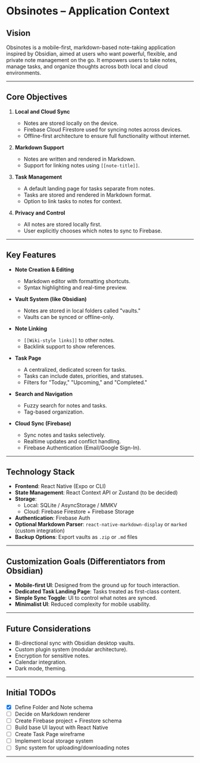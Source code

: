 # Obsinotes – Application Context

## Vision
Obsinotes is a mobile-first, markdown-based note-taking application inspired by Obsidian, aimed at users who want powerful, flexible, and private note management on the go. It empowers users to take notes, manage tasks, and organize thoughts across both local and cloud environments.

---

## Core Objectives

1. **Local and Cloud Sync**
   - Notes are stored locally on the device.
   - Firebase Cloud Firestore used for syncing notes across devices.
   - Offline-first architecture to ensure full functionality without internet.

2. **Markdown Support**
   - Notes are written and rendered in Markdown.
   - Support for linking notes using `[[note-title]]`.

3. **Task Management**
   - A default landing page for tasks separate from notes.
   - Tasks are stored and rendered in Markdown format.
   - Option to link tasks to notes for context.

4. **Privacy and Control**
   - All notes are stored locally first.
   - User explicitly chooses which notes to sync to Firebase.

---

## Key Features

- **Note Creation & Editing**
  - Markdown editor with formatting shortcuts.
  - Syntax highlighting and real-time preview.

- **Vault System (like Obsidian)**
  - Notes are stored in local folders called "vaults."
  - Vaults can be synced or offline-only.

- **Note Linking**
  - `[[Wiki-style links]]` to other notes.
  - Backlink support to show references.

- **Task Page**
  - A centralized, dedicated screen for tasks.
  - Tasks can include dates, priorities, and statuses.
  - Filters for "Today," "Upcoming," and "Completed."

- **Search and Navigation**
  - Fuzzy search for notes and tasks.
  - Tag-based organization.

- **Cloud Sync (Firebase)**
  - Sync notes and tasks selectively.
  - Realtime updates and conflict handling.
  - Firebase Authentication (Email/Google Sign-In).

---

## Technology Stack

- **Frontend**: React Native (Expo or CLI)
- **State Management**: React Context API or Zustand (to be decided)
- **Storage**:
  - Local: SQLite / AsyncStorage / MMKV
  - Cloud: Firebase Firestore + Firebase Storage
- **Authentication**: Firebase Auth
- **Optional Markdown Parser**: `react-native-markdown-display` or `marked` (custom integration)
- **Backup Options**: Export vaults as `.zip` or `.md` files

---

## Customization Goals (Differentiators from Obsidian)

- **Mobile-first UI**: Designed from the ground up for touch interaction.
- **Dedicated Task Landing Page**: Tasks treated as first-class content.
- **Simple Sync Toggle**: UI to control what notes are synced.
- **Minimalist UI**: Reduced complexity for mobile usability.

---

## Future Considerations

- Bi-directional sync with Obsidian desktop vaults.
- Custom plugin system (modular architecture).
- Encryption for sensitive notes.
- Calendar integration.
- Dark mode, theming.

---


## Initial TODOs

- [x] Define Folder and Note schema
- [ ] Decide on Markdown renderer
- [ ] Create Firebase project + Firestore schema
- [ ] Build base UI layout with React Native
- [ ] Create Task Page wireframe
- [ ] Implement local storage system
- [ ] Sync system for uploading/downloading notes

---